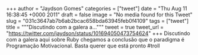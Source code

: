 
+++
author = "Jaydson Gomes"
categories = ["tweet"]
date = "Thu Aug 11 16:38:45 +0000 2011"
draft = false
image = "No media found for this Tweet"
slug = "031c3647ab7b6ab2bcac658bda63945feb0f4109"
tags = ["tweet"]
title = """Discutindo com a galera a..."""
tweet = true
tweet_url = "https://twitter.com/jaydson/status/101694050473754624"
+++
Discutindo com a galera aqui sobre Ruby chegamos a conclusão que o paradigma é Programação Motivacional. Basta querer que está pronto #troll
